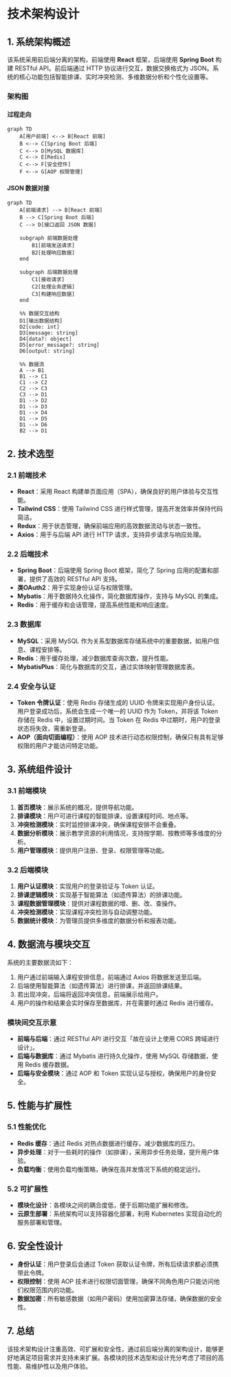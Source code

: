 # 技术架构设计

## 1. 系统架构概述

该系统采用前后端分离的架构，前端使用 **React** 框架，后端使用 **Spring Boot** 构建 RESTful API。前后端通过 HTTP 协议进行交互，数据交换格式为 JSON。系统的核心功能包括智能排课、实时冲突检测、多维数据分析和个性化设置等。

### 架构图

#### 过程走向

```mermaid
graph TD
    A[用户前端] <--> B[React 前端]
    B <--> C[Spring Boot 后端]
    C <--> D[MySQL 数据库]
    C <--> E[Redis]
    C <--> F[安全控件]
    F <--> G[AOP 权限管理]
```

#### JSON 数据对接

```mermaid
graph TD
    A[前端请求] --> B[React 前端]
    B --> C[Spring Boot 后端]
    C --> D[接口返回 JSON 数据]
    
    subgraph 前端数据处理
        B1[前端发送请求]
        B2[处理响应数据]
    end
    
    subgraph 后端数据处理
        C1[接收请求]
        C2[处理业务逻辑]
        C3[构建响应数据]
    end
    
    %% 数据交互结构
    D1[输出数据结构]
    D2[code: int]
    D3[message: string]
    D4[data?: object]
    D5[error_message?: string]
    D6[output: string]

    %% 数据流
    A --> B1
    B1 --> C1
    C1 --> C2
    C2 --> C3
    C3 --> D1
    D1 --> D2
    D1 --> D3
    D1 --> D4
    D1 --> D5
    D1 --> D6
    B2 --> D1
```

## 2. 技术选型

### 2.1 前端技术

- **React**：采用 React 构建单页面应用（SPA），确保良好的用户体验与交互性能。
- **Tailwind CSS**：使用 Tailwind CSS 进行样式管理，提高开发效率并保持代码简洁。
- **Redux**：用于状态管理，确保前端应用的高效数据流动与状态一致性。
- **Axios**：用于与后端 API 进行 HTTP 请求，支持异步请求与响应处理。

### 2.2 后端技术

- **Spring Boot**：后端使用 Spring Boot 框架，简化了 Spring 应用的配置和部署，提供了高效的 RESTful API 支持。
- **类OAuth2**：用于实现身份认证与权限管理。
- **Mybatis**：用于数据持久化操作，简化数据库操作，支持与 MySQL 的集成。
- **Redis**：用于缓存和会话管理，提高系统性能和响应速度。

### 2.3 数据库

- **MySQL**：采用 MySQL 作为关系型数据库存储系统中的重要数据，如用户信息、课程安排等。
- **Redis**：用于缓存处理，减少数据库查询次数，提升性能。
- **MybatisPlus**：简化与数据库的交互，通过实体映射管理数据库表。

### 2.4 安全与认证

- **Token 令牌认证**：使用 Redis 存储生成的 UUID 令牌来实现用户身份认证。用户登录成功后，系统会生成一个唯一的 UUID 作为 Token，并将该 Token 存储在 Redis 中，设置过期时间。当 Token 在 Redis 中过期时，用户的登录状态将失效，需重新登录。
- **AOP（面向切面编程）**：使用 AOP 技术进行动态权限控制，确保只有具有足够权限的用户才能访问特定功能。

## 3. 系统组件设计

### 3.1 前端模块

1. **首页模块**：展示系统的概况，提供导航功能。
2. **排课模块**：用户可进行课程的智能排课，设置课程时间、地点等。
3. **冲突检测模块**：实时监控排课冲突，确保课程安排不会重叠。
4. **数据分析模块**：展示教学资源的利用情况，支持按学期、按教师等多维度的分析。
5. **用户管理模块**：提供用户注册、登录、权限管理等功能。

### 3.2 后端模块

1. **用户认证模块**：实现用户的登录验证与 Token 认证。
2. **排课逻辑模块**：实现基于智能算法（如遗传算法）的排课功能。
3. **课程数据管理模块**：提供对课程数据的增、删、改、查操作。
4. **冲突检测模块**：实现课程冲突检测与自动调整功能。
5. **数据统计模块**：为管理员提供多维度的数据分析和报表功能。

## 4. 数据流与模块交互

系统的主要数据流如下：

1. 用户通过前端输入课程安排信息，前端通过 Axios 将数据发送至后端。
2. 后端使用智能算法（如遗传算法）进行排课，并返回排课结果。
3. 若出现冲突，后端将返回冲突信息，前端展示给用户。
4. 用户的操作和结果会实时保存至数据库，并在需要时通过 Redis 进行缓存。

### 模块间交互示意

- **前端与后端**：通过 RESTful API 进行交互「故在设计上使用 CORS 跨域进行设计」。
- **后端与数据库**：通过 Mybatis 进行持久化操作，使用 MySQL 存储数据，使用 Redis 缓存数据。
- **后端与安全模块**：通过 AOP 和 Token 实现认证与授权，确保用户的身份安全。

## 5. 性能与扩展性

### 5.1 性能优化

- **Redis 缓存**：通过 Redis 对热点数据进行缓存，减少数据库的压力。
- **异步处理**：对于一些耗时的操作（如排课），采用异步任务处理，提升用户体验。
- **负载均衡**：使用负载均衡策略，确保在高并发情况下系统的稳定运行。

### 5.2 可扩展性

- **模块化设计**：各模块之间的耦合度低，便于后期功能扩展和修改。
- **云原生部署**：系统架构可以支持容器化部署，利用 Kubernetes 实现自动化的服务部署和管理。

## 6. 安全性设计

- **身份认证**：用户登录后会通过 Token 获取认证令牌，所有后续请求都必须携带此令牌。
- **权限控制**：使用 AOP 技术进行权限切面管理，确保不同角色用户只能访问他们权限范围内的功能。
- **数据加密**：所有敏感数据（如用户密码）使用加密算法存储，确保数据的安全性。

## 7. 总结

该技术架构设计注重高效、可扩展和安全性，通过前后端分离的架构设计，能够更好地满足项目需求并支持未来扩展。各模块的技术选型和设计充分考虑了项目的高性能、易维护性以及用户体验。